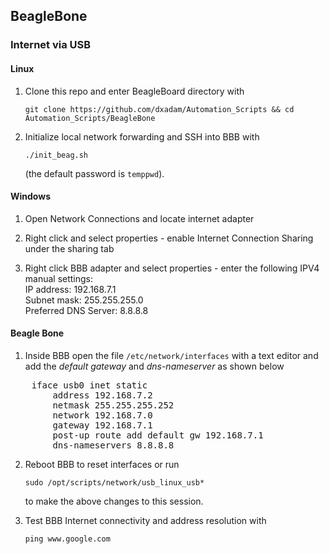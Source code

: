 ## BeagleBone


### Internet via USB

#### Linux

1) Clone this repo and enter BeagleBoard directory with  

	`git clone https://github.com/dxadam/Automation_Scripts && cd Automation_Scripts/BeagleBone`  
  

2) Initialize local network forwarding and SSH into BBB with
  
	`./init_beag.sh`  
  
   (the default password is `temppwd`). 


#### Windows

1) Open Network Connections and locate internet adapter

2) Right click and select properties - enable Internet Connection Sharing under the sharing tab

3) Right click BBB adapter and select properties - enter the following IPV4 manual settings:  
  IP address: 192.168.7.1  
  Subnet mask: 255.255.255.0  
  Preferred DNS Server: 8.8.8.8  
  

#### Beagle Bone

1) Inside BBB open the file `/etc/network/interfaces` with a text editor and add the *default gateway* and *dns-nameserver* as shown below  
<pre>
    iface usb0 inet static  
        address 192.168.7.2  
        netmask 255.255.255.252  
        network 192.168.7.0  
        gateway 192.168.7.1  
        post-up route add default gw 192.168.7.1  
        dns-nameservers 8.8.8.8
</pre>

2) Reboot BBB to reset interfaces or run  
  
	`sudo /opt/scripts/network/usb_linux_usb*`  
   
   to make the above changes to this session.
  
3) Test BBB Internet connectivity and address resolution with  
  
	`ping www.google.com`  
  

